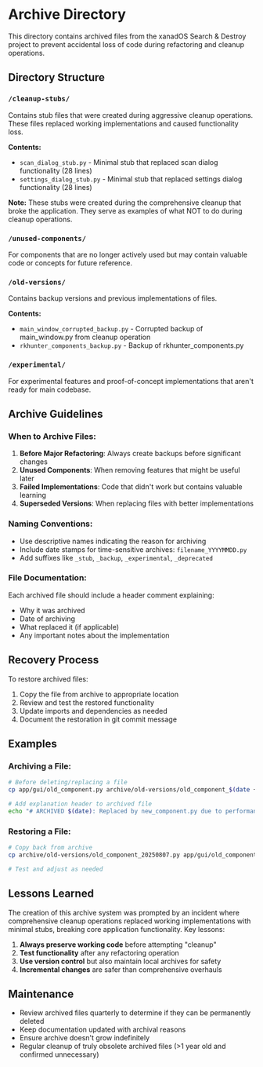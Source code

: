 # Archive Directory

This directory contains archived files from the xanadOS Search & Destroy project to prevent accidental loss of code during refactoring and cleanup operations.

## Directory Structure

### `/cleanup-stubs/`
Contains stub files that were created during aggressive cleanup operations. These files replaced working implementations and caused functionality loss.

**Contents:**
- `scan_dialog_stub.py` - Minimal stub that replaced scan dialog functionality (28 lines)
- `settings_dialog_stub.py` - Minimal stub that replaced settings dialog functionality (28 lines)

**Note:** These stubs were created during the comprehensive cleanup that broke the application. They serve as examples of what NOT to do during cleanup operations.

### `/unused-components/`
For components that are no longer actively used but may contain valuable code or concepts for future reference.

### `/old-versions/`
Contains backup versions and previous implementations of files.

**Contents:**
- `main_window_corrupted_backup.py` - Corrupted backup of main_window.py from cleanup operation
- `rkhunter_components_backup.py` - Backup of rkhunter_components.py

### `/experimental/`
For experimental features and proof-of-concept implementations that aren't ready for main codebase.

## Archive Guidelines

### When to Archive Files:
1. **Before Major Refactoring**: Always create backups before significant changes
2. **Unused Components**: When removing features that might be useful later
3. **Failed Implementations**: Code that didn't work but contains valuable learning
4. **Superseded Versions**: When replacing files with better implementations

### Naming Conventions:
- Use descriptive names indicating the reason for archiving
- Include date stamps for time-sensitive archives: `filename_YYYYMMDD.py`
- Add suffixes like `_stub`, `_backup`, `_experimental`, `_deprecated`

### File Documentation:
Each archived file should include a header comment explaining:
- Why it was archived
- Date of archiving
- What replaced it (if applicable)
- Any important notes about the implementation

## Recovery Process

To restore archived files:
1. Copy the file from archive to appropriate location
2. Review and test the restored functionality
3. Update imports and dependencies as needed
4. Document the restoration in git commit message

## Examples

### Archiving a File:
```bash
# Before deleting/replacing a file
cp app/gui/old_component.py archive/old-versions/old_component_$(date +%Y%m%d).py

# Add explanation header to archived file
echo "# ARCHIVED $(date): Replaced by new_component.py due to performance issues" | cat - archive/old-versions/old_component_*.py > temp && mv temp archive/old-versions/old_component_*.py
```

### Restoring a File:
```bash
# Copy back from archive
cp archive/old-versions/old_component_20250807.py app/gui/old_component.py

# Test and adjust as needed
```

## Lessons Learned

The creation of this archive system was prompted by an incident where comprehensive cleanup operations replaced working implementations with minimal stubs, breaking core application functionality. Key lessons:

1. **Always preserve working code** before attempting "cleanup"
2. **Test functionality** after any refactoring operation
3. **Use version control** but also maintain local archives for safety
4. **Incremental changes** are safer than comprehensive overhauls

## Maintenance

- Review archived files quarterly to determine if they can be permanently deleted
- Keep documentation updated with archival reasons
- Ensure archive doesn't grow indefinitely
- Regular cleanup of truly obsolete archived files (>1 year old and confirmed unnecessary)
